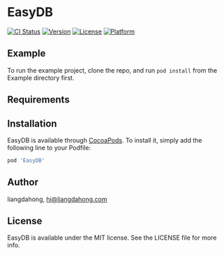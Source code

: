# EasyDB

[![CI Status](https://img.shields.io/travis/liangdahong/EasyDB.svg?style=flat)](https://travis-ci.org/liangdahong/EasyDB)
[![Version](https://img.shields.io/cocoapods/v/EasyDB.svg?style=flat)](https://cocoapods.org/pods/EasyDB)
[![License](https://img.shields.io/cocoapods/l/EasyDB.svg?style=flat)](https://cocoapods.org/pods/EasyDB)
[![Platform](https://img.shields.io/cocoapods/p/EasyDB.svg?style=flat)](https://cocoapods.org/pods/EasyDB)

## Example

To run the example project, clone the repo, and run `pod install` from the Example directory first.

## Requirements

## Installation

EasyDB is available through [CocoaPods](https://cocoapods.org). To install
it, simply add the following line to your Podfile:

```ruby
pod 'EasyDB'
```

## Author

liangdahong, hi@liangdahong.com

## License

EasyDB is available under the MIT license. See the LICENSE file for more info.
